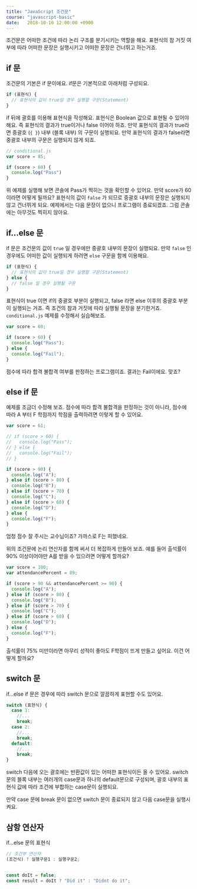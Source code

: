 ```yaml
---
title: "JavaScript 조건문"
course: "javascript-basic"
date:   2018-10-10 12:00:00 +0900
---
```




조건문은 어떠한 조건에 따라 논리 구조를 분기시키는 역할을 해요. 표현식의 참 거짓 여부에 따라 어떠한 문장은 실행시키고 어떠한 문장은 건너뛰고 하는거죠.



## if 문

조건문의 기본은 if 문이에요. if문은 기본적으로 아래처럼 구성되요.

```js
if (표현식) {
  // 표현식의 값이 true일 경우 실행할 구문(Statement)
}
```

if 뒤에 괄호를 이용해 표현식을 작성해요. 표현식은 Boolean 값으로 표현될 수 있어야 해요. 즉 표현식의 결과가 true이거나 false 이어야 하죠. 만약 표현식의 결과가 true라면 중괄호 (`{ }`) 내부 (블록 내부) 의 구문이 실행되요. 만약 표현식의 결과가 false라면 중괄호 내부의 구문은 실행되지 않게 되죠.

```js
// conditional.js
var score = 85;

if (score > 60) {
  console.log("Pass")
}
```

위 예제를 실행해 보면 콘솔에 Pass가 찍히는 것을 확인할 수 있어요. 만약 score가 60이라면 어떻게 될까요? 표현식의 값이 `false` 가 되므로 중괄호 내부의 문장은 실행되지 않고 건너뛰게 되요. 예제에서는 다음 문장이 없으니 프로그램이 종료되겠죠. 그럼 콘솔에는 아무것도 찍히지 않아요.



## if...else 문

if 문은 조건문의 값이 `true` 일 경우에만 중괄호 내부의 문장이 실행되요. 만약 `false` 인 경우에도 어떠한 값이 실행되게 하려면 `else` 구문을 함께 이용해요.

```js
if (표현식) {
  // 표현식의 값이 true일 경우 실행할 구문(Statement)
} else {
  // false 일 경우 실행될 구문
}
```

표현식이 true 이면 if의 중괄호 부분이 실행되고, false 라면 else 이후의 중괄호 부분이 실행되는 거죠. 즉 조건의 참과 거짓에 따라 실행될 문장을 분기한거죠. `conditional.js` 예제를 수정해서 실습해보죠.

```js
var score = 60;

if (score > 60) {
  console.log("Pass");
} else {
  console.log("Fail");
}
```

점수에 따라 합격 불합격 여부를 판정하는 프로그램이죠. 결과는 Fail이에요. 맞죠?



## else if 문

예제를 조금더 수정해 보죠. 점수에 따라 합격 불합격을 판정하는 것이 아니라, 점수에 따라 A 부터 F 학점까지 학점을 출력하려면 이렇게 할 수 있어요.

```js
var score = 61;

// if (score > 60) {
//   console.log("Pass");
// } else {
//   console.log("Fail");
// }

if (score > 90) {
  console.log("A");
} else if (score > 80) {
  console.log("B");
} else if (score > 70) {
  console.log("C");
} else if (score > 60) {
  console.log("D");
} else {
  console.log("F");
}
```

엄청 점수 잘 주시는 교수님이죠? 가까스로 F는 피했네요.



위의 조건문에 논리 연산자를 함께 써서 더 복잡하게 만들어 보죠. 예를 들어 출석률이 90% 이상이어야만 A를 받을 수 있으려면 어떻게 할까요?

```js
var score = 100;
var attendancePercent = 89;

if (score > 90 && attendancePercent >= 90) {
  console.log("A");
} else if (score > 80) {
  console.log("B");
} else if (score > 70) {
  console.log("C");
} else if (score > 60) {
  console.log("D");
} else {
  console.log("F");
}
```



출석률이 75% 미만이라면 아무리 성적이 좋아도 F학점이 뜨게 만들고 싶어요. 이건 어떻게 할까요?





## switch 문

if...else if 문은 경우에 따라 switch 문으로 깔끔하게 표현할 수도 있어요. 

```js
switch (표현식) {
  case 1:
    //...
    break;
  case 2:
    //...
    break;
  default:
    //...
    break;
}
```

switch 다음에 오는 괄호에는 반환값이 있는 어떠한 표현식이든 올 수 있어요. switch 문의 블록 내부는 여러개의 case문과 하나의 default문으로 구성되며, 괄호 내부의 표현식 값에 따라 조건에 부합하는 case문이 실행되요.

만약 case 문에 break 문이 없으면 switch 문이 종료되지 않고 다음 case문을 실행시켜요.





## 삼항 연산자

if...else 문의 표현식

```js
// 조건부 연산자
(조건식) ? 실행구문1 : 실행구문2;


const doIt = false;
const result = doIt ? "Did it" : "Didnt do it";
```

